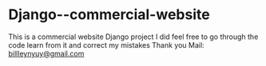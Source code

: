 # Django--commercial-website
This is a commercial website Django project I did
feel free to go through the code 
learn from it and correct my mistakes
Thank you
Mail: billleynyuy@gmail.com
